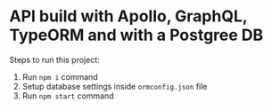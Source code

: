 # API build with Apollo, GraphQL, TypeORM and with a Postgree DB

Steps to run this project:

1. Run `npm i` command
2. Setup database settings inside `ormconfig.json` file
3. Run `npm start` command
